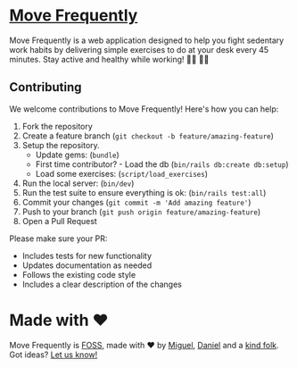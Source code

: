 # [Move Frequently](http://movefrequently.com)

Move Frequently is a web application designed to help you fight sedentary work habits by delivering simple exercises to do at your desk every 45 minutes. Stay active and healthy while working! 🧘‍♀️ 🏃‍♂️

## Contributing

We welcome contributions to Move Frequently! Here's how you can help:

1. Fork the repository
2. Create a feature branch (`git checkout -b feature/amazing-feature`)
3. Setup the repository.
   - Update gems: (`bundle`)
   - First time contributor? - Load the db (`bin/rails db:create db:setup`)
   - Load some exercises: (`script/load_exercises`)
4. Run the local server: (`bin/dev`)
5. Run the test suite to ensure everything is ok: (`bin/rails test:all`)
6. Commit your changes (`git commit -m 'Add amazing feature'`)
7. Push to your branch (`git push origin feature/amazing-feature`)
8. Open a Pull Request

Please make sure your PR:

- Includes tests for new functionality
- Updates documentation as needed
- Follows the existing code style
- Includes a clear description of the changes

# Made with ❤️

Move Frequently is [FOSS](https://github.com/miguelff/movefrequently), made with ❤️ by [Miguel](https://x.com/ThisIsFernandez), [Daniel](https://x.com/esmaldan) and a [kind folk](https://github.com/miguelff/movefrequently/graphs/contributors). Got ideas? [Let us know!](https://github.com/miguelff/movefrequently/issues)

